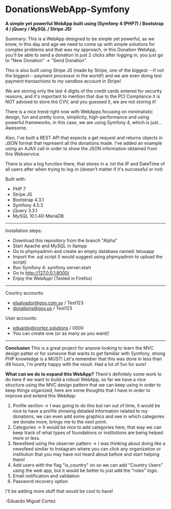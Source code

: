 # DonationsWebApp-Symfony
**A simple yet powerful WebApp built using (Symfony 4 (PHP7) / Bootstrap 4 / jQuery / MySQL / Stripe JS)**

Summary:
This is a WebApp designed to be simple yet powerful, as we know, in this day and age we need to come up with simple solutions for complex problems and that was my approach, in this Donation WebApp, you'll be able to send a donation in just 2 clicks after logging in, you just go to "New Donation" -> "Send Donation".

This is also built using Stripe JS (made by Stripe, one of the biggest --if not the biggest-- payment processor in the world!) and we are even doing test payment transactions to my sandbox account in Stripe!

We are storing only the last 4 digits of the credit cards entered for security reasons, and it's important to mention that due to the PCI Compliance it is NOT advised to store the CVV, and you guessed it, we are not storing it!

There is a nice trend right now with WebApps focusing on minimalistic design, fun and pretty icons, simplicity, high-performance and using powerful frameworks, in this case, we are using Symfony 4, which is just... Awesome.

Also, I've built a REST API that expects a get request and returns objects in JSON format that represent all the donations made. I've added an example using an AJAX call in order to show the JSON information obtained from this Webservice.

There is also a log function there, that stores in a .txt the IP and DateTime of all users after when trying to log-in (doesn't matter if it's successful or not)

Built with:
* PHP 7
* Stripe JS
* Bootstrap 4.3.1
* Symfony 4.5.3
* jQuery 3.3.1
* MySQL 10.1.40-MariaDB

********************************
Installation steps:

* Download this repository from the branch "Alpha"
* Start Apache and MySQL in Xampp
* Go to phpmyadmin and create an empty database named: telusapp
* Import the .sql script (I would suggest using phpmyadmin to upload the script)
* Run Symfony 4: symfony server:start
* Go to http://127.0.0.1:8000/
* Enjoy the WebApp! (Tested in Firefox)

********************************
Country accounts:
* elsalvador@gov.com.sv / Test123
* donations@gov.us / Test123

User accounts:
* eduardo@cortez.solutions / 0000
* You can create one (or as many as you want)!
********************************

**Conclusion**
This is a great project for anyone looking to learn the MVC design patter or for someone that wants to get familiar with Symfony, strong PHP knowledge is a MUST! Let's remember that this was done in less than 48 hours, I'm pretty happy with the result. Had a lot of fun for sure! 

**What can we do to expand this WebApp?**
There's definitely some work to do here if we want to build a robust WebApp, so far we have a nice structure using the MVC design pattern that we can keep using in order to keep things organized, here are some thoughts that I have in order to improve and extend this WebApp:

1) Profile section -> I was going to do this but ran out of time, it would be nice to have a profile showing detailed information related to my donations, we can even add some graphics and see in which categories we donate more, brings me to the next point.
2) Categories -> It would be nice to add categories here, that way we can keep track of what types of foundations or institutions are being helped more or less.
3) Newsfeed using the observer pattern -> I was thinking about doing like a newsfeed similar to Instagram where you can click any organization or institution that you may have not heard about before and start helping them!
4) Add users with the flag "is_country" on so we can add "Country Users" using the web app, but it would be better to just add the "roles" logic.
5) Email notification and validation
6) Password recovery option

I'll be adding more stuff that would be cool to have! 


-Eduardo Miguel Cortez
